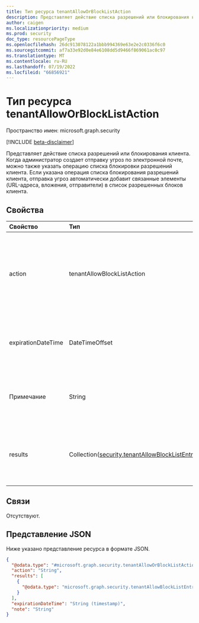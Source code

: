 ```yaml
---
title: Тип ресурса tenantAllowOrBlockListAction
description: Представляет действие списка разрешений или блокирования клиента
author: caigen
ms.localizationpriority: medium
ms.prod: security
doc_type: resourcePageType
ms.openlocfilehash: 26dc913078122a1bbb994369e63e2e2c0336f6c0
ms.sourcegitcommit: af7a33e92d0e84e6108dd5d9466f869061ac0c97
ms.translationtype: MT
ms.contentlocale: ru-RU
ms.lasthandoff: 07/19/2022
ms.locfileid: "66856921"
---
```

# <a name="tenantalloworblocklistaction-resource-type"></a>Тип ресурса tenantAllowOrBlockListAction

Пространство имен: microsoft.graph.security

[!INCLUDE [beta-disclaimer](../../includes/beta-disclaimer.md)]

Представляет действие списка разрешений или блокирования клиента. Когда администратор создает отправку угроз по электронной почте, можно также указать операцию списка блокировки разрешений клиента. Если указана операция списка блокирования разрешений клиента, отправка угроз автоматически добавит связанные элементы (URL-адреса, вложения, отправители) в список разрешенных блоков клиента.

## <a name="properties"></a>Свойства
| Свойство           | Тип                                        | Описание                                                                      |
|:-------------------|:--------------------------------------------|:---------------------------------------------------------------------------------|
| action             | tenantAllowBlockListAction                  | Указывает, является ли список разрешенных блоков клиента разрешенным или блоком. Возможные значения: `allow`, `block` и `unkownFutureValue`.|
| expirationDateTime | DateTimeOffset                              | Указывает, когда срок действия списка разрешенных блоков клиента истекает в дату и время.  |
| Примечание               | String                                      | Указывает заметку, добавленную в список разрешений клиента, в формате строки. |
| results            | Collection([security.tenantAllowBlockListEntryResult](../resources/security-tenantallowblocklistentryresult.md)) | Содержит результат отправки, которая приводит к созданию записи списка разрешенных блоков клиента. |

## <a name="relationships"></a>Связи
Отсутствуют.

## <a name="json-representation"></a>Представление JSON
Ниже указано представление ресурса в формате JSON.
<!-- {
  "blockType": "resource",
  "@odata.type": "microsoft.graph.security.tenantAllowOrBlockListAction"
}
-->
``` json
{
  "@odata.type": "#microsoft.graph.security.tenantAllowOrBlockListAction",
  "action": "String",
  "results": [
    {
      "@odata.type": "microsoft.graph.security.tenantAllowBlockListEntryResult"
    }
  ],
  "expirationDateTime": "String (timestamp)",
  "note": "String"
}
```

